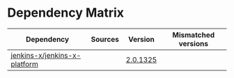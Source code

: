 # Dependency Matrix

Dependency | Sources | Version | Mismatched versions
---------- | ------- | ------- | -------------------
[jenkins-x/jenkins-x-platform](https://github.com/jenkins-x/jenkins-x-platform.git) |  | [2.0.1325](https://github.com/jenkins-x/jenkins-x-platform/releases/tag/v2.0.1325) | 

